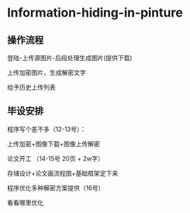 # Information-hiding-in-pinture




## 操作流程

登陆-上传源图片-后段处理生成图片(提供下载)

上传加密图片，生成解密文字



给予历史上传列表



## 毕设安排



程序写个差不多（12-13号）：

上传加密+图像下载+图像上传解密



论文开工 （14-15号 20页 + 2w字）

存储设计+论文画流程图+基础框架定下来

程序优化多种解密方案提供（16号）

看看哪里优化




